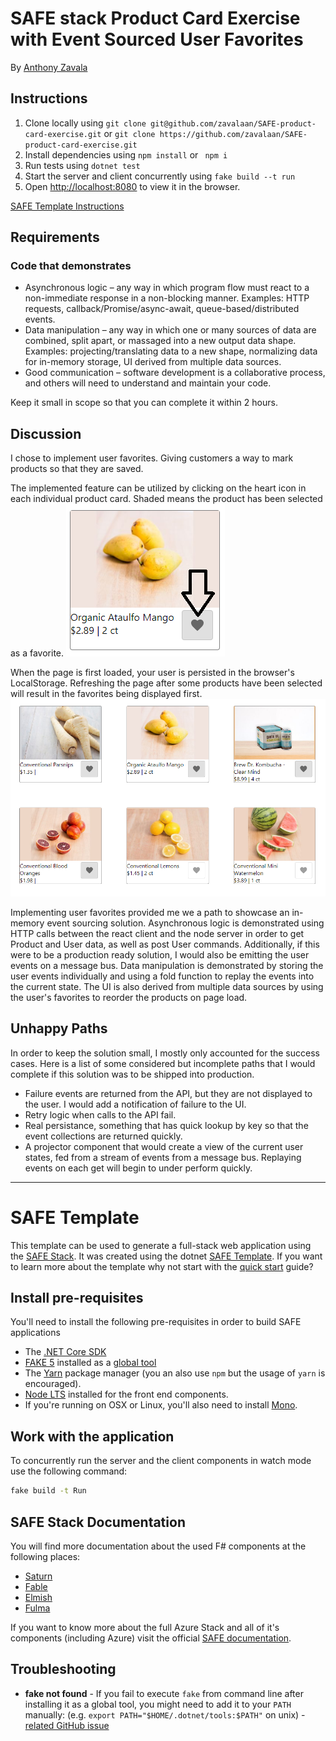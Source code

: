 # SAFE stack Product Card Exercise with Event Sourced User Favorites

By [Anthony Zavala](https://www.linkedin.com/in/anthony-zavala-874a521b/)

## Instructions

1. Clone locally using
    `git clone git@github.com/zavalaan/SAFE-product-card-exercise.git`
    or
    `git clone https://github.com/zavalaan/SAFE-product-card-exercise.git`
2. Install dependencies using `npm install` or ` npm i`
3. Run tests using `dotnet test`
4. Start the server and client concurrently using `fake build --t run`
6. Open [http://localhost:8080](http://localhost:8080) to view it in the browser.

[SAFE Template Instructions](#safe-template)

## Requirements
### Code that demonstrates
- Asynchronous logic – any way in which program flow must react to a
non-immediate response in a non-blocking manner. Examples: HTTP requests,
callback/Promise/async-await, queue-based/distributed events.
- Data manipulation – any way in which one or many sources of data are combined,
split apart, or massaged into a new output data shape. Examples:
projecting/translating data to a new shape, normalizing data for in-memory
storage, UI derived from multiple data sources.
- Good communication – software development is a collaborative process, and others
will need to understand and maintain your code.

Keep it small in scope so that you can complete it within 2 hours.

## Discussion
I chose to implement user favorites. Giving customers a way to mark products so that they are saved.

The implemented feature can be utilized by clicking on the heart icon in each individual product card. Shaded means the product has been selected as a favorite.
![Favorite Button](FavoriteButton.png)

When the page is first loaded, your user is persisted in the browser's LocalStorage. Refreshing the page after some products have been selected will result in the favorites being displayed first.
![Favorites First](FavoritesFirst.png)

Implementing user favorites provided me we a path to showcase an in-memory event sourcing solution. Asynchronous logic is demonstrated using HTTP calls between the react client and the node server in order to get Product and User data, as well as post User commands. Additionally, if this were to be a production ready solution, I would also be emitting the user events on a message bus. Data manipulation is demonstrated by storing the user events individually and using a fold function to replay the events into the current state. The UI is also derived from multiple data sources by using the user's favorites to reorder the products on page load.

## Unhappy Paths
In order to keep the solution small, I mostly only accounted for the success cases. Here is a list of some considered but incomplete paths that I would complete if this solution was to be shipped into production.

- Failure events are returned from the API, but they are not displayed to the user. I would add a notification of failure to the UI.
- Retry logic when calls to the API fail.
- Real persistance, something that has quick lookup by key so that the event collections are returned quickly.
- A projector component that would create a view of the current user states, fed from a stream of events from a message bus. Replaying events on each get will begin to under perform quickly.

---

# SAFE Template

This template can be used to generate a full-stack web application using the [SAFE Stack](https://safe-stack.github.io/). It was created using the dotnet [SAFE Template](https://safe-stack.github.io/docs/template-overview/). If you want to learn more about the template why not start with the [quick start](https://safe-stack.github.io/docs/quickstart/) guide?

## Install pre-requisites

You'll need to install the following pre-requisites in order to build SAFE applications

* The [.NET Core SDK](https://www.microsoft.com/net/download)
* [FAKE 5](https://fake.build/) installed as a [global tool](https://fake.build/fake-gettingstarted.html#Install-FAKE)
* The [Yarn](https://yarnpkg.com/lang/en/docs/install/) package manager (you an also use `npm` but the usage of `yarn` is encouraged).
* [Node LTS](https://nodejs.org/en/download/) installed for the front end components.
* If you're running on OSX or Linux, you'll also need to install [Mono](https://www.mono-project.com/docs/getting-started/install/).

## Work with the application

To concurrently run the server and the client components in watch mode use the following command:

```bash
fake build -t Run
```


## SAFE Stack Documentation

You will find more documentation about the used F# components at the following places:

* [Saturn](https://saturnframework.org/docs/)
* [Fable](https://fable.io/docs/)
* [Elmish](https://elmish.github.io/elmish/)
* [Fulma](https://fulma.github.io/Fulma/)

If you want to know more about the full Azure Stack and all of it's components (including Azure) visit the official [SAFE documentation](https://safe-stack.github.io/docs/).

## Troubleshooting

* **fake not found** - If you fail to execute `fake` from command line after installing it as a global tool, you might need to add it to your `PATH` manually: (e.g. `export PATH="$HOME/.dotnet/tools:$PATH"` on unix) - [related GitHub issue](https://github.com/dotnet/cli/issues/9321)
